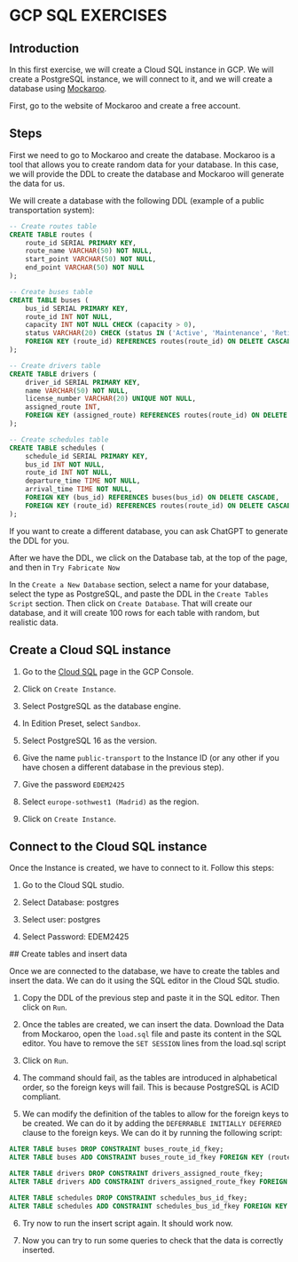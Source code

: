 # GCP SQL EXERCISES

## Introduction

In this first exercise, we will create a Cloud SQL instance in GCP. We will create a PostgreSQL instance, we will connect to it, and we will create a database using [Mockaroo](https://www.mockaroo.com/).

First, go to the website of Mockaroo and create a free account.


## Steps

First we need to go to Mockaroo and create the database. Mockaroo is a tool that allows you to create random data for your database. In this case, we will provide the DDL to create the database and Mockaroo will generate the data for us.

We will create a database with the following DDL (example of a public transportation system):

```sql
-- Create routes table
CREATE TABLE routes (
    route_id SERIAL PRIMARY KEY,
    route_name VARCHAR(50) NOT NULL,
    start_point VARCHAR(50) NOT NULL,
    end_point VARCHAR(50) NOT NULL
);

-- Create buses table
CREATE TABLE buses (
    bus_id SERIAL PRIMARY KEY,
    route_id INT NOT NULL,
    capacity INT NOT NULL CHECK (capacity > 0),
    status VARCHAR(20) CHECK (status IN ('Active', 'Maintenance', 'Retired')) DEFAULT 'Active',
    FOREIGN KEY (route_id) REFERENCES routes(route_id) ON DELETE CASCADE
);

-- Create drivers table
CREATE TABLE drivers (
    driver_id SERIAL PRIMARY KEY,
    name VARCHAR(50) NOT NULL,
    license_number VARCHAR(20) UNIQUE NOT NULL,
    assigned_route INT,
    FOREIGN KEY (assigned_route) REFERENCES routes(route_id) ON DELETE SET NULL
);

-- Create schedules table
CREATE TABLE schedules (
    schedule_id SERIAL PRIMARY KEY,
    bus_id INT NOT NULL,
    route_id INT NOT NULL,
    departure_time TIME NOT NULL,
    arrival_time TIME NOT NULL,
    FOREIGN KEY (bus_id) REFERENCES buses(bus_id) ON DELETE CASCADE,
    FOREIGN KEY (route_id) REFERENCES routes(route_id) ON DELETE CASCADE
);
```

If you want to create a different database, you can ask ChatGPT to generate the DDL for you.


After we have the DDL, we click on the Database tab, at the top of the page, and then in `Try Fabricate Now`


In the `Create a New Database` section, select a name for your database, select the type as PostgreSQL, and paste the DDL in the `Create Tables Script` section. Then click on `Create Database`. That will create our database, and it will create 100 rows for each table with random, but realistic data.



## Create a Cloud SQL instance

1. Go to the [Cloud SQL](https://console.cloud.google.com/sql) page in the GCP Console.

2. Click on `Create Instance`.

3. Select PostgreSQL as the database engine.

4. In Edition Preset, select `Sandbox`.

5. Select PostgreSQL 16 as the version.

6. Give the name `public-transport` to the Instance ID (or any other if you have chosen a different database in the previous step).

7. Give the password `EDEM2425`

8. Select `europe-sothwest1 (Madrid)` as the region.

9. Click on `Create Instance`.


## Connect to the Cloud SQL instance

Once the Instance is created, we have to connect to it. Follow this steps:

1. Go to the Cloud SQL studio.

2. Select Database: postgres

3. Select user: postgres

4. Select Password: EDEM2425


## Create tables and insert data

Once we are connected to the database, we have to create the tables and insert the data. We can do it using the SQL editor in the Cloud SQL studio.

1. Copy the DDL of the previous step and paste it in the SQL editor. Then click on `Run`.

2. Once the tables are created, we can insert the data. Download the Data from Mockaroo, open the `load.sql` file and paste its content in the SQL editor. You have to remove the `SET SESSION` lines from the load.sql script

3. Click on `Run`.

4. The command should fail, as the tables are introduced in alphabetical order, so the foreign keys will fail. This is because PostgreSQL is ACID compliant.

5. We can modify the definition of the tables to allow for the foreign keys to be created. We can do it by adding the `DEFERRABLE INITIALLY DEFERRED` clause to the foreign keys. We can do it by running the following script:

```sql
ALTER TABLE buses DROP CONSTRAINT buses_route_id_fkey;
ALTER TABLE buses ADD CONSTRAINT buses_route_id_fkey FOREIGN KEY (route_id) REFERENCES routes(route_id) ON DELETE CASCADE DEFERRABLE INITIALLY DEFERRED;

ALTER TABLE drivers DROP CONSTRAINT drivers_assigned_route_fkey;
ALTER TABLE drivers ADD CONSTRAINT drivers_assigned_route_fkey FOREIGN KEY (assigned_route) REFERENCES routes(route_id) ON DELETE CASCADE DEFERRABLE INITIALLY DEFERRED;

ALTER TABLE schedules DROP CONSTRAINT schedules_bus_id_fkey;
ALTER TABLE schedules ADD CONSTRAINT schedules_bus_id_fkey FOREIGN KEY (bus_id) REFERENCES buses(bus_id) ON DELETE CASCADE DEFERRABLE INITIALLY DEFERRED;
```

6. Try now to run the insert script again. It should work now.

7. Now you can try to run some queries to check that the data is correctly inserted.

